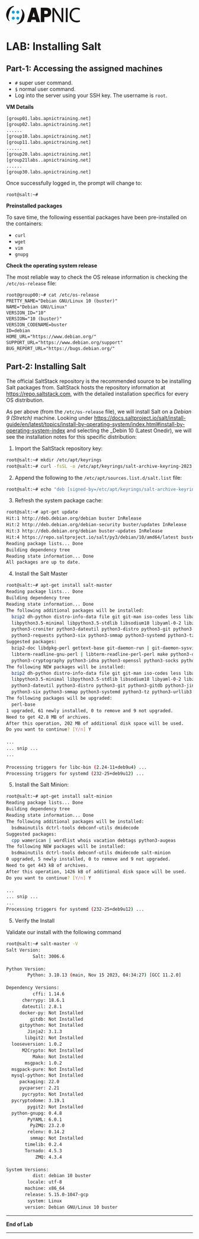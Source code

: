 ![](images/apnic_logo.png)
# LAB: Installing Salt

## Part-1: Accessing the assigned machines

* `#` super user command.  
* `$` normal user command.  
* Log into the server using your SSH key. The username is `root`.

**VM Details** 
	
	[group01.labs.apnictraining.net]
	[group02.labs.apnictraining.net]
	......  
	[group10.labs.apnictraining.net]
	[group11.labs.apnictraining.net]
	......  
	[group20.labs.apnictraining.net]
	[group21labs..apnictraining.net]
	......
	[group30.labs.apnictraining.net]

Once successfully logged in, the prompt will change to:

```
root@salt:~#
```

**Preinstalled packages**

To save time, the following essential packages have been pre-installed on the containers:

* `curl`
* `wget`
* `vim`
* `gnupg`

**Check the operating system release**

The most reliable way to check the OS release information is checking the
`/etc/os-release` file:

```
root@group00:~# cat /etc/os-release
PRETTY_NAME="Debian GNU/Linux 10 (buster)"
NAME="Debian GNU/Linux"
VERSION_ID="10"
VERSION="10 (buster)"
VERSION_CODENAME=buster
ID=debian
HOME_URL="https://www.debian.org/"
SUPPORT_URL="https://www.debian.org/support"
BUG_REPORT_URL="https://bugs.debian.org/"
```



## Part-2: Installing Salt

The official SaltStack repository is the recommended source to be installing
Salt packages from. SaltStack hosts the repository information at
https://repo.saltstack.com, with the detailed installation specifics for every
OS distribution.

As per above (from the `/etc/os-release` file), we will install Salt on a
_Debian 9 (Stretch)_ machine. Looking under https://docs.saltproject.io/salt/install-guide/en/latest/topics/install-by-operating-system/index.html#install-by-operating-system-index
and selecting the _Debin 10 (Latest Onedir), we will see the installation
notes for this specific distribution:

1. Import the SaltStack repository key:

```bash
root@salt:~# mkdir /etc/apt/keyrings
root@salt:~# curl -fsSL -o /etc/apt/keyrings/salt-archive-keyring-2023.gpg https://repo.saltproject.io/salt/py3/debian/10/amd64/SALT-PROJECT-GPG-PUBKEY-2023.gpg
```

2. Append the following to the `/etc/apt/sources.list.d/salt.list` file:

```bash
root@salt:~# echo "deb [signed-by=/etc/apt/keyrings/salt-archive-keyring-2023.gpg arch=amd64] https://repo.saltproject.io/salt/py3/debian/10/amd64/latest buster main" | tee /etc/apt/sources.list.d/salt.list
```

3. Refresh the system package cache:

```bash
root@salt:~# apt-get update
Hit:1 http://deb.debian.org/debian buster InRelease
Hit:2 http://deb.debian.org/debian-security buster/updates InRelease
Hit:3 http://deb.debian.org/debian buster-updates InRelease
Hit:4 https://repo.saltproject.io/salt/py3/debian/10/amd64/latest buster InRelease
Reading package lists... Done
Building dependency tree
Reading state information... Done
All packages are up to date.
```

4. Install the Salt Master

```bash
root@salt:~# apt-get install salt-master
Reading package lists... Done
Building dependency tree
Reading state information... Done
The following additional packages will be installed:
  bzip2 dh-python distro-info-data file git git-man iso-codes less libapt-inst2.0 libcurl3-gnutls liberror-perl libgdbm3 libmagic-mgc libmagic1 libmpdec2 libperl5.24 libpgm-5.2-0 libpopt0 libpython3-stdlib
  libpython3.5-minimal libpython3.5-stdlib libsodium18 libyaml-0-2 libzmq5 lsb-release mime-support netbase patch perl perl-base perl-modules-5.24 python-apt-common python3 python3-apt python3-chardet
  python3-croniter python3-dateutil python3-distro python3-git python3-gitdb python3-jinja2 python3-markupsafe python3-minimal python3-msgpack python3-pkg-resources python3-psutil python3-pycryptodome
  python3-requests python3-six python3-smmap python3-systemd python3-tz python3-urllib3 python3-yaml python3-zmq python3.5 python3.5-minimal rename rsync salt-common xz-utils
Suggested packages:
  bzip2-doc libdpkg-perl gettext-base git-daemon-run | git-daemon-sysvinit git-doc git-el git-email git-gui gitk gitweb git-arch git-cvs git-mediawiki git-svn isoquery lsb ed diffutils-doc perl-doc
  libterm-readline-gnu-perl | libterm-readline-perl-perl make python3-doc python3-tk python3-venv python3-apt-dbg python-apt-doc python-git-doc python-jinja2-doc python3-setuptools python-psutil-doc
  python3-cryptography python3-idna python3-openssl python3-socks python3-nose python3.5-venv python3.5-doc binutils binfmt-support python3-pycurl python3-twisted
The following NEW packages will be installed:
  bzip2 dh-python distro-info-data file git git-man iso-codes less libapt-inst2.0 libcurl3-gnutls liberror-perl libgdbm3 libmagic-mgc libmagic1 libmpdec2 libperl5.24 libpgm-5.2-0 libpopt0 libpython3-stdlib
  libpython3.5-minimal libpython3.5-stdlib libsodium18 libyaml-0-2 libzmq5 lsb-release mime-support netbase patch perl perl-modules-5.24 python-apt-common python3 python3-apt python3-chardet python3-croniter
  python3-dateutil python3-distro python3-git python3-gitdb python3-jinja2 python3-markupsafe python3-minimal python3-msgpack python3-pkg-resources python3-psutil python3-pycryptodome python3-requests
  python3-six python3-smmap python3-systemd python3-tz python3-urllib3 python3-yaml python3-zmq python3.5 python3.5-minimal rename rsync salt-common salt-master xz-utils
The following packages will be upgraded:
  perl-base
1 upgraded, 61 newly installed, 0 to remove and 9 not upgraded.
Need to get 42.8 MB of archives.
After this operation, 202 MB of additional disk space will be used.
Do you want to continue? [Y/n] Y

...
... snip ...
...

Processing triggers for libc-bin (2.24-11+deb9u4) ...
Processing triggers for systemd (232-25+deb9u12) ...
```

5. Install the Salt Minion:

```bash
root@salt:~# apt-get install salt-minion
Reading package lists... Done
Building dependency tree
Reading state information... Done
The following additional packages will be installed:
  bsdmainutils dctrl-tools debconf-utils dmidecode
Suggested packages:
  cpp wamerican | wordlist whois vacation debtags python3-augeas
The following NEW packages will be installed:
  bsdmainutils dctrl-tools debconf-utils dmidecode salt-minion
0 upgraded, 5 newly installed, 0 to remove and 9 not upgraded.
Need to get 443 kB of archives.
After this operation, 1426 kB of additional disk space will be used.
Do you want to continue? [Y/n] Y

...
... snip ...
...
Processing triggers for systemd (232-25+deb9u12) ...
```
5. Verify the Install

Validate our install with the following command
```bash
root@salt:~# salt-master -V
Salt Version:
          Salt: 3006.6

Python Version:
        Python: 3.10.13 (main, Nov 15 2023, 04:34:27) [GCC 11.2.0]

Dependency Versions:
          cffi: 1.14.6
      cherrypy: 18.6.1
      dateutil: 2.8.1
     docker-py: Not Installed
         gitdb: Not Installed
     gitpython: Not Installed
        Jinja2: 3.1.3
       libgit2: Not Installed
  looseversion: 1.0.2
      M2Crypto: Not Installed
          Mako: Not Installed
       msgpack: 1.0.2
  msgpack-pure: Not Installed
  mysql-python: Not Installed
     packaging: 22.0
     pycparser: 2.21
      pycrypto: Not Installed
  pycryptodome: 3.19.1
        pygit2: Not Installed
  python-gnupg: 0.4.8
        PyYAML: 6.0.1
         PyZMQ: 23.2.0
        relenv: 0.14.2
         smmap: Not Installed
       timelib: 0.2.4
       Tornado: 4.5.3
           ZMQ: 4.3.4

System Versions:
          dist: debian 10 buster
        locale: utf-8
       machine: x86_64
       release: 5.15.0-1047-gcp
        system: Linux
       version: Debian GNU/Linux 10 buster
```

---
**End of Lab**

---
